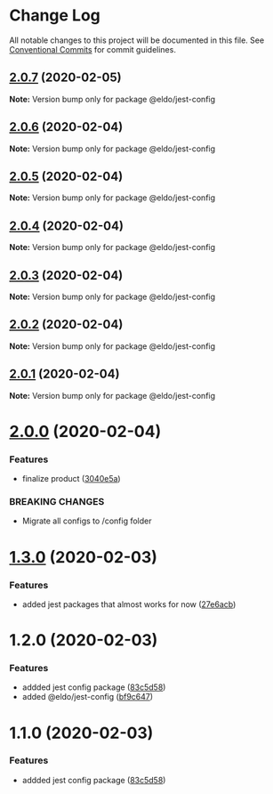 # Change Log

All notable changes to this project will be documented in this file.
See [Conventional Commits](https://conventionalcommits.org) for commit guidelines.

## [2.0.7](https://github.com/Lilmortal/eldo/compare/@eldo/jest-config@2.0.6...@eldo/jest-config@2.0.7) (2020-02-05)

**Note:** Version bump only for package @eldo/jest-config





## [2.0.6](https://github.com/Lilmortal/eldo/compare/@eldo/jest-config@2.0.5...@eldo/jest-config@2.0.6) (2020-02-04)

**Note:** Version bump only for package @eldo/jest-config





## [2.0.5](https://github.com/Lilmortal/eldo/compare/@eldo/jest-config@2.0.4...@eldo/jest-config@2.0.5) (2020-02-04)

**Note:** Version bump only for package @eldo/jest-config





## [2.0.4](https://github.com/Lilmortal/eldo/compare/@eldo/jest-config@2.0.3...@eldo/jest-config@2.0.4) (2020-02-04)

**Note:** Version bump only for package @eldo/jest-config





## [2.0.3](https://github.com/Lilmortal/eldo/compare/@eldo/jest-config@2.0.2...@eldo/jest-config@2.0.3) (2020-02-04)

**Note:** Version bump only for package @eldo/jest-config





## [2.0.2](https://github.com/Lilmortal/eldo/compare/@eldo/jest-config@2.0.1...@eldo/jest-config@2.0.2) (2020-02-04)

**Note:** Version bump only for package @eldo/jest-config





## [2.0.1](https://github.com/Lilmortal/eldo/compare/@eldo/jest-config@2.0.0...@eldo/jest-config@2.0.1) (2020-02-04)

**Note:** Version bump only for package @eldo/jest-config





# [2.0.0](https://github.com/Lilmortal/eldo/compare/@eldo/jest-config@1.3.0...@eldo/jest-config@2.0.0) (2020-02-04)


### Features

* finalize product ([3040e5a](https://github.com/Lilmortal/eldo/commit/3040e5a35a665859f0b74870a6c7544db64ed399))


### BREAKING CHANGES

* Migrate all configs to /config folder





# [1.3.0](https://github.com/Lilmortal/eldo/compare/@eldo/jest-config@1.2.0...@eldo/jest-config@1.3.0) (2020-02-03)


### Features

* added jest packages that almost works for now ([27e6acb](https://github.com/Lilmortal/eldo/commit/27e6acbfd755c86861e53d2a2d35adab6048d721))





# 1.2.0 (2020-02-03)


### Features

* addded jest config package ([83c5d58](https://github.com/Lilmortal/eldo/commit/83c5d58b7b5fead1336b206aac7566060f5f4dcf))
* added @eldo/jest-config ([bf9c647](https://github.com/Lilmortal/eldo/commit/bf9c6472873bfca96eb47e37275452ae9e150c9c))





# 1.1.0 (2020-02-03)


### Features

* addded jest config package ([83c5d58](https://github.com/Lilmortal/eldo/commit/83c5d58b7b5fead1336b206aac7566060f5f4dcf))
